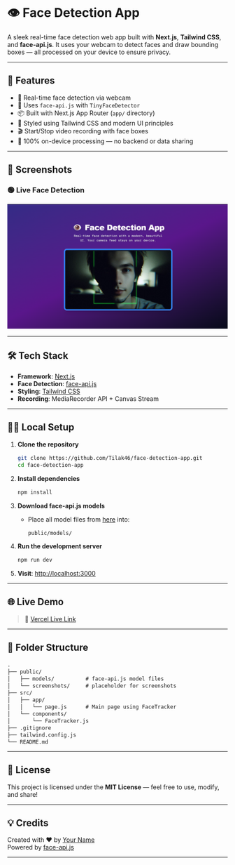 # 👁️ Face Detection App

A sleek real-time face detection web app built with **Next.js**, **Tailwind CSS**, and **face-api.js**. It uses your webcam to detect faces and draw bounding boxes — all processed on your device to ensure privacy.

---

## 🚀 Features

- 🎥 Real-time face detection via webcam
- 🧠 Uses `face-api.js` with `TinyFaceDetector`
- 📦 Built with Next.js App Router (`app/` directory)
- 💅 Styled using Tailwind CSS and modern UI principles
- 🎬 Start/Stop video recording with face boxes
- 🔐 100% on-device processing — no backend or data sharing

---

## 📸 Screenshots

### 🟢 Live Face Detection

![Live Detection](./public/screenshots/live-detection.png)

---

## 🛠️ Tech Stack

- **Framework**: [Next.js](https://nextjs.org/)
- **Face Detection**: [face-api.js](https://github.com/justadudewhohacks/face-api.js)
- **Styling**: [Tailwind CSS](https://tailwindcss.com/)
- **Recording**: MediaRecorder API + Canvas Stream

---

## 🧑‍💻 Local Setup

1. **Clone the repository**

   ```bash
   git clone https://github.com/Tilak46/face-detection-app.git
   cd face-detection-app
   ```

2. **Install dependencies**

   ```bash
   npm install
   ```

3. **Download face-api.js models**

   - Place all model files from [here](https://github.com/justadudewhohacks/face-api.js-models) into:
     ```
     public/models/
     ```

4. **Run the development server**

   ```bash
   npm run dev
   ```

5. **Visit**: [http://localhost:3000](http://localhost:3000)

---

## 🌐 Live Demo

> 🔗 [Vercel Live Link](https://face-detection-app-by-tilak.vercel.app/)

---

## 📁 Folder Structure

```
.
├── public/
│   ├── models/          # face-api.js model files
│   └── screenshots/     # placeholder for screenshots
├── src/
│   ├── app/
│   │   └── page.js      # Main page using FaceTracker
│   └── components/
│       └── FaceTracker.js
├── .gitignore
├── tailwind.config.js
└── README.md
```

---

## 📜 License

This project is licensed under the **MIT License** — feel free to use, modify, and share!

---

## 💡 Credits

Created with ❤️ by [Your Name](https://github.com/Tilak46)  
Powered by [face-api.js](https://github.com/justadudewhohacks/face-api.js)

---
